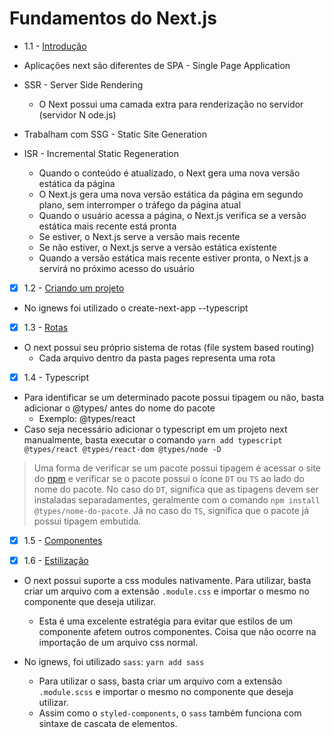 # Fundamentos do Next.js

* 1.1 - [Introdução](https://nextjs.org/learn/foundations/about-nextjs)

* Aplicações next são diferentes de SPA - Single Page Application
* SSR - Server Side Rendering
  * O Next possui uma camada extra para renderização no servidor (servidor N ode.js)
* Trabalham com SSG - Static Site Generation
* ISR - Incremental Static Regeneration
  * Quando o conteúdo é atualizado, o Next gera uma nova versão estática da página
  * O Next.js gera uma nova versão estática da página em segundo plano, sem interromper o tráfego da página atual
  * Quando o usuário acessa a página, o Next.js verifica se a versão estática mais recente está pronta
  * Se estiver, o Next.js serve a versão mais recente
  * Se não estiver, o Next.js serve a versão estática existente
  * Quando a versão estática mais recente estiver pronta, o Next.js a servirá no próximo acesso do usuário

* [x] 1.2 - [Criando um projeto](https://nextjs.org/learn/basics/create-nextjs-app/setup)

* No ignews foi utilizado o create-next-app --typescript

* [x] 1.3 - [Rotas](https://nextjs.org/learn/basics/navigate-between-pages/pages-in-nextjs)

* O next possui seu próprio sistema de rotas (file system based routing)
  * Cada arquivo dentro da pasta pages representa uma rota

* [x] 1.4 - Typescript

* Para identificar se um determinado pacote possui tipagem ou não, basta adicionar o @types/ antes do nome do pacote
  * Exemplo: @types/react
* Caso seja necessário adicionar o typescript em um projeto next manualmente, basta executar o comando `yarn add typescript @types/react @types/react-dom @types/node -D`
> Uma forma de verificar se um pacote possui tipagem é acessar o site do [npm](https://www.npmjs.com/) e verificar se o pacote possui o ícone `DT` ou `TS` ao lado do nome do pacote. No caso do `DT`, significa que as tipagens devem ser instaladas separadamentes, geralmente com o comando `npm install @types/nome-do-pacote`. Já no caso do `TS`, significa que o pacote já possui tipagem embutida.

* [x] 1.5 - [Componentes](https://nextjs.org/learn/basics/create-nextjs-app/components)

* [x] 1.6 - [Estilização](https://nextjs.org/learn/basics/styling-components/styling-basics)

* O next possui suporte a css modules nativamente. Para utilizar, basta criar um arquivo com a extensão `.module.css` e importar o mesmo no componente que deseja utilizar.
  * Esta é uma excelente estratégia para evitar que estilos de um componente afetem outros componentes. Coisa que não ocorre na importação de um arquivo css normal.

* No ignews, foi utilizado `sass`: `yarn add sass`
  * Para utilizar o sass, basta criar um arquivo com a extensão `.module.scss` e importar o mesmo no componente que deseja utilizar.
  * Assim como o `styled-components`, o `sass` também funciona com sintaxe de cascata de elementos.